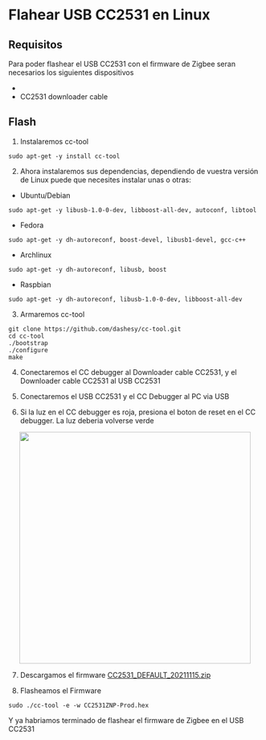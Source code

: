 # Flahear USB CC2531 en Linux

## Requisitos

Para poder flashear el USB CC2531 con el firmware de Zigbee seran necesarios los siguientes dispositivos

* 
* CC2531 downloader cable

## Flash

1. Instalaremos cc-tool
~~~
sudo apt-get -y install cc-tool
~~~

2. Ahora instalaremos sus dependencias, dependiendo de vuestra versión de Linux puede que necesites instalar unas o otras:
  * Ubuntu/Debian
  ~~~
  sudo apt-get -y libusb-1.0-0-dev, libboost-all-dev, autoconf, libtool
  ~~~
  * Fedora
  ~~~
  sudo apt-get -y dh-autoreconf, boost-devel, libusb1-devel, gcc-c++
  ~~~
  * Archlinux
  ~~~
  sudo apt-get -y dh-autoreconf, libusb, boost
  ~~~
  * Raspbian
  ~~~
  sudo apt-get -y dh-autoreconf, libusb-1.0-0-dev, libboost-all-dev
  ~~~
  
3. Armaremos cc-tool
~~~
git clone https://github.com/dashesy/cc-tool.git
cd cc-tool
./bootstrap
./configure
make
~~~

4. Conectaremos el CC debugger al Downloader cable CC2531, y el Downloader cable CC2531 al USB CC2531

5. Conectaremos el USB CC2531 y el CC Debugger al PC via USB

6. Si la luz en el CC debugger es roja, presiona el boton de reset en el CC debugger. La luz deberia volverse verde
<p align="center">
  <img width="460" src="https://www.zigbee2mqtt.io/assets/img/connected.843d662a.jpg">
</p>

7. Descargamos el firmware <a href="https://github.com/Koenkk/Z-Stack-firmware/raw/master/coordinator/Z-Stack_Home_1.2/bin/default/CC2531_DEFAULT_20211115.zip" target="_blank" >CC2531_DEFAULT_20211115.zip</a>

8. Flasheamos el Firmware
~~~
sudo ./cc-tool -e -w CC2531ZNP-Prod.hex
~~~

Y ya habriamos terminado de flashear el firmware de Zigbee en el USB CC2531

